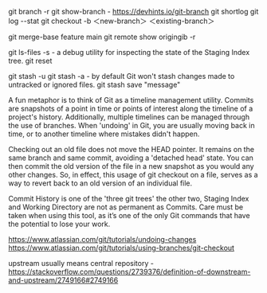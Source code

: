 git branch -r
git show-branch                 - https://devhints.io/git-branch
git shortlog
git log --stat
git checkout -b ＜new-branch＞ ＜existing-branch＞

git merge-base feature main
git remote show origingib -r

git ls-files -s            - a debug utility for inspecting the state of the Staging Index tree.
git reset

git stash -u
git stash -a               - by default Git won't stash changes made to untracked or ignored files.
git stash save "message"

A fun metaphor is to think of Git as a timeline management utility. Commits are snapshots of a point in time or points of interest along the timeline of a project's history. Additionally, multiple timelines can be managed through the use of branches. When 'undoing' in Git, you are usually moving back in time, or to another timeline where mistakes didn't happen.

Checking out an old file does not move the HEAD pointer. It remains on the same branch and same commit, avoiding a 'detached head' state. You can then commit the old version of the file in a new snapshot as you would any other changes. So, in effect, this usage of git checkout on a file, serves as a way to revert back to an old version of an individual file.

Commit History is one of the 'three git trees' the other two, Staging Index and Working Directory are not as permanent as Commits. Care must be taken when using this tool, as it’s one of the only Git commands that have the potential to lose your work.

https://www.atlassian.com/git/tutorials/undoing-changes
https://www.atlassian.com/git/tutorials/using-branches/git-checkout


upstream usually means central repository - https://stackoverflow.com/questions/2739376/definition-of-downstream-and-upstream/2749166#2749166